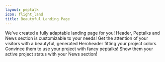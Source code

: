 ```yaml
---
layout: peptalk
icon: flight_land
title: Beautyful Landing Page
---
```

We've created a fully adaptable landing page for you! Header, Peptalks and News section is customizable to your needs! Get the attention of your visitors with a beautyful, generated Heroheader fitting your project colors. Convince them to use your project with fancy peptalks! Show them your active project status with your News section!